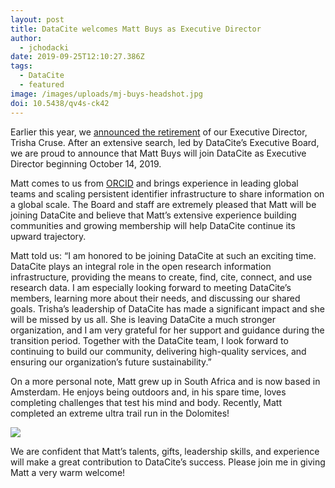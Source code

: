 ```yaml
---
layout: post
title: DataCite welcomes Matt Buys as Executive Director
author:
  - jchodacki
date: 2019-09-25T12:10:27.386Z
tags:
  - DataCite
  - featured
image: /images/uploads/mj-buys-headshot.jpg
doi: 10.5438/qv4s-ck42
---
```

Earlier this year, we [announced the retirement](https://doi.org/10.5438/4j6f-0r45) of our Executive Director, Trisha Cruse.  After an extensive search, led by DataCite’s Executive Board, we are proud to announce that Matt Buys will join DataCite as Executive Director beginning October 14, 2019.  

Matt comes to us from [ORCID](orcid.org) and brings experience in leading global teams and scaling persistent identifier infrastructure to share information on a global scale. The Board and staff are extremely pleased that Matt will be joining DataCite and believe that Matt’s extensive experience building communities and growing membership will help DataCite continue its upward trajectory.

Matt told us: “I am honored to be joining DataCite at such an exciting time. DataCite plays an integral role in  the open research information infrastructure, providing the means to create, find, cite, connect, and use research data. I am especially looking forward to meeting DataCite’s members, learning more about their needs, and discussing our shared goals. Trisha’s leadership of DataCite has made a significant impact and she will be missed by us all. She is leaving DataCite a much stronger organization, and I am very grateful for her support and guidance during the transition period. Together with the DataCite team, I look forward to continuing to build our community, delivering high-quality services, and ensuring our organization’s future sustainability.”

On a more personal note, Matt grew up in South Africa and is now based in Amsterdam. He enjoys being outdoors and, in his spare time, loves completing challenges that test his mind and body. Recently, Matt completed an extreme ultra trail run in the Dolomites! 



![](/images/uploads/matt_2.jpg)

We are confident that Matt’s talents, gifts, leadership skills, and experience will make a great contribution to DataCite’s success. Please join me in giving Matt a very warm welcome!
